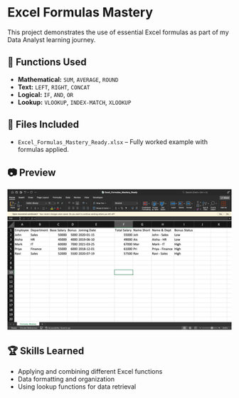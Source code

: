 # Excel Formulas Mastery

This project demonstrates the use of essential Excel formulas as part of my Data Analyst learning journey.

## 📌 Functions Used
- **Mathematical:** `SUM`, `AVERAGE`, `ROUND`
- **Text:** `LEFT`, `RIGHT`, `CONCAT`
- **Logical:** `IF`, `AND`, `OR`
- **Lookup:** `VLOOKUP`, `INDEX-MATCH`, `XLOOKUP`

## 📂 Files Included
- `Excel_Formulas_Mastery_Ready.xlsx` – Fully worked example with formulas applied.

## 📷 Preview
![Formulas Preview](screenshot1.png)

## 🏆 Skills Learned
- Applying and combining different Excel functions
- Data formatting and organization
- Using lookup functions for data retrieval
